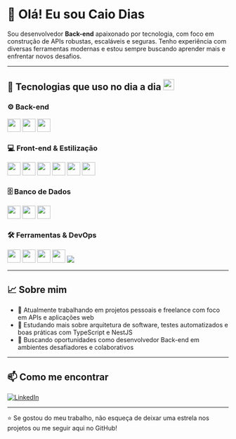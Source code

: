 # 👋 Olá! Eu sou Caio Dias

Sou desenvolvedor **Back-end** apaixonado por tecnologia, com foco em construção de APIs robustas, escaláveis e seguras. Tenho experiência com diversas ferramentas modernas e estou sempre buscando aprender mais e enfrentar novos desafios.

---

## 🚀 Tecnologias que uso no dia a dia <img src="https://raw.githubusercontent.com/ABSphreak/ABSphreak/master/gifs/tech.gif" width="25px">

### ⚙️ Back-end  
<img src="https://cdn.jsdelivr.net/gh/devicons/devicon/icons/nodejs/nodejs-original.svg" width="30px"/> 
<img src="https://cdn.jsdelivr.net/gh/devicons/devicon/icons/nestjs/nestjs-plain.svg" width="30px"/> 
<img src="https://cdn.jsdelivr.net/gh/devicons/devicon/icons/php/php-original.svg" width="30px"/>

### 💻 Front-end & Estilização  
<img src="https://cdn.jsdelivr.net/gh/devicons/devicon/icons/html5/html5-original.svg" width="30px"/>
<img src="https://cdn.jsdelivr.net/gh/devicons/devicon/icons/css3/css3-original.svg" width="30px"/>
<img src="https://cdn.jsdelivr.net/gh/devicons/devicon/icons/javascript/javascript-original.svg" width="30px"/>
<img src="https://cdn.jsdelivr.net/gh/devicons/devicon/icons/typescript/typescript-original.svg" width="30px"/>
<img src="https://cdn.jsdelivr.net/gh/devicons/devicon/icons/react/react-original.svg" width="30px"/>
<img src="https://cdn.jsdelivr.net/gh/devicons/devicon/icons/jquery/jquery-original.svg" width="30px"/>

### 🗄️ Banco de Dados  
<img src="https://cdn.jsdelivr.net/gh/devicons/devicon/icons/mysql/mysql-original.svg" width="30px"/>
<img src="https://cdn.jsdelivr.net/gh/devicons/devicon/icons/postgresql/postgresql-original.svg" width="30px"/>
<img src="https://cdn.jsdelivr.net/gh/devicons/devicon/icons/mongodb/mongodb-original.svg" width="30px"/>

### 🛠️ Ferramentas & DevOps  
<img src="https://cdn.jsdelivr.net/gh/devicons/devicon/icons/git/git-original.svg" width="30px"/>
<img src="https://cdn.jsdelivr.net/gh/devicons/devicon/icons/github/github-original.svg" width="30px"/>
<img src="https://cdn.jsdelivr.net/gh/devicons/devicon/icons/docker/docker-original.svg" width="30px"/>
<img src="https://cdn.jsdelivr.net/gh/devicons/devicon/icons/wordpress/wordpress-plain.svg" width="30px"/>
<img src="https://img.shields.io/badge/Postman-FF6C37?style=flat&logo=postman&logoColor=white" />

---

## 📈 Sobre mim

- 🔭 Atualmente trabalhando em projetos pessoais e freelance com foco em APIs e aplicações web  
- 🌱 Estudando mais sobre arquitetura de software, testes automatizados e boas práticas com TypeScript e NestJS  
- 🎯 Buscando oportunidades como desenvolvedor Back-end em ambientes desafiadores e colaborativos

---

## 📫 Como me encontrar  
[![LinkedIn](https://img.shields.io/badge/LinkedIn-0A66C2?style=flat&logo=linkedin&logoColor=white)](https://www.linkedin.com/in/caio-dias-755494204/)

---

⭐ Se gostou do meu trabalho, não esqueça de deixar uma estrela nos projetos ou me seguir aqui no GitHub!

